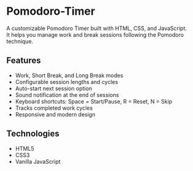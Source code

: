 # Pomodoro-Timer

A customizable Pomodoro Timer built with HTML, CSS, and JavaScript.  
It helps you manage work and break sessions following the Pomodoro technique.

## Features
- Work, Short Break, and Long Break modes
- Configurable session lengths and cycles
- Auto-start next session option
- Sound notification at the end of sessions
- Keyboard shortcuts: Space = Start/Pause, R = Reset, N = Skip
- Tracks completed work cycles
- Responsive and modern design

## Technologies
- HTML5
- CSS3
- Vanilla JavaScript
